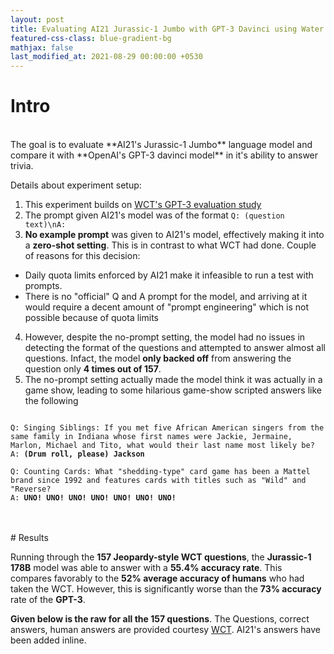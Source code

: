 ```yaml
---
layout: post
title: Evaluating AI21 Jurassic-1 Jumbo with GPT-3 Davinci using Water Cooler Trivia dataset
featured-css-class: blue-gradient-bg
mathjax: false
last_modified_at: 2021-08-29 00:00:00 +0530
---
```



# Intro

<br/>
The goal is to evaluate **AI21's Jurassic-1 Jumbo** language model and compare it with **OpenAI's GPT-3 davinci model** in it's ability to answer trivia.

Details about experiment setup:
1. This experiment builds on [WCT's GPT-3 evaluation study](https://www.watercoolertrivia.com/blog/gpt-3-vs-water-cooler-trivia-participants-a-human-vs-robot-showdown)
2. The prompt given AI21's model was of the format `Q: (question text)\nA: `
3. **No example prompt** was given to AI21's model, effectively making it into a **zero-shot setting**. This is in contrast to what WCT had done. Couple of reasons for this decision:
  * Daily quota limits enforced by AI21 make it infeasible to run a test with prompts.
  * There is no "official" Q and A prompt for the model, and arriving at it would require a decent amount of "prompt engineering" which is not possible because of quota limits
4. However, despite the no-prompt setting, the model had no issues in detecting the format of the questions and attempted to answer almost all questions. Infact, the model <b>only backed off</b> from answering the question only <b>4 times out of 157</b>.
5. The no-prompt setting actually made the model think it was actually in a game show, leading to some hilarious game-show scripted answers like the following

<pre><code>
Q: Singing Siblings: If you met five African American singers from the same family in Indiana whose first names were Jackie, Jermaine, Marlon, Michael and Tito, what would their last name most likely be?
A: <b>(Drum roll, please) Jackson</b>

Q: Counting Cards: What "shedding-type" card game has been a Mattel brand since 1992 and features cards with titles such as "Wild" and "Reverse?
A: <b>UNO! UNO! UNO! UNO! UNO! UNO! UNO!</b>
</code></pre>

<br/>
<br/>
# Results


<br/>

Running through the **157 Jeopardy-style WCT questions**, the **Jurassic-1 178B** model was able to answer with a **55.4% accuracy rate**. This compares favorably to the **52% average accuracy of humans** who had taken the WCT. However, this is significantly worse than the **73% accuracy** rate of the **GPT-3**.

**Given below is the raw for all the 157 questions**. The Questions, correct answers, human answers are provided courtesy [WCT](https://www.watercoolertrivia.com). AI21's answers have been added inline.
<div id="example-table" style="max-width: 80rem; margin-left: auto; margin-right: auto"></div>
<link href="https://unpkg.com/tabulator-tables@4.9.3/dist/css/tabulator.min.css" rel="stylesheet"/>
<script type="text/javascript" src="https://unpkg.com/tabulator-tables@4.9.3/dist/js/tabulator.min.js"></script>
<script>
var tabledata = [
  {
    "Question": "Coding Skycraft: Before the 1930s, airport codes were only two letters. As a result, some airports added the letter X to the end of the extant code, including what airport code in California?",
    "Correct Answer": "LAX",
    "Response (Davinci GPT-3)": "The airport code in California is SFO.",
    "GPT-Correct": 0,
    "Response (J1-Jumbo)": "BUR: Burbank Airport, Burbank, California.",
    "J1-Jumbo Correct": 0,
    "User-Correct": "98%",
    "User-N": 618,
    "Question Category": "Miscellaneous"
  },
  {
    "Question": "Breakfast Strategies: French Press is a popular style of preparing what type of beverage?",
    "Correct Answer": "Coffee",
    "Response (Davinci GPT-3)": "Coffee.",
    "GPT-Correct": 1,
    "Response (J1-Jumbo)": "(A) Coffee. French Press is a method of brewing coffee.",
    "J1-Jumbo Correct": 1,
    "User-Correct": "96%",
    "User-N": 7416,
    "Question Category": "Miscellaneous"
  },
  {
    "Question": "Timely Tossers: What is the name of the position of the player whose primary responsibility is often considered throwing the football?",
    "Correct Answer": "Quarterback",
    "Response (Davinci GPT-3)": "Quarterback",
    "GPT-Correct": 1,
    "Response (J1-Jumbo)": "Shotgun: The Shotgun formation is a formation in American football in which three running backs line up in a row about five yards behind the quarterback",
    "J1-Jumbo Correct": 0,
    "User-Correct": "96%",
    "User-N": 3811,
    "Question Category": "Sports & Games"
  },
  {
    "Question": "Flexible Fitness: Downward dog, sun salutation, and plank are all poses in what increasingly-common practice?",
    "Correct Answer": "Yoga",
    "Response (Davinci GPT-3)": "Yoga",
    "GPT-Correct": 1,
    "Response (J1-Jumbo)": "(A) Yoga. (B) Pilates. (C) Tai Chi. (D",
    "J1-Jumbo Correct": 1,
    "User-Correct": "96%",
    "User-N": 8075,
    "Question Category": "Sports & Games"
  },
  {
    "Question": "Abbreviated Brands: Originally, they were called Baby Gays. Then they rebranded as Q-Tips, with the Q standing for what word related to high standards?",
    "Correct Answer": "Quality",
    "Response (Davinci GPT-3)": "Quality",
    "GPT-Correct": 1,
    "Response (J1-Jumbo)": "Quarts",
    "J1-Jumbo Correct": 0,
    "User-Correct": "96%",
    "User-N": 6552,
    "Question Category": "Miscellaneous"
  },
  {
    "Question": "Old Objects: Which of the seven wonders of the ancient world were built as ceremonial burial vaults for Egyptian pharaohs?",
    "Correct Answer": "Great Pyramid of Giza",
    "Response (Davinci GPT-3)": "The Great Pyramid of Giza was built as a ceremonial burial vault for Egyptian pharaohs.",
    "GPT-Correct": 1,
    "Response (J1-Jumbo)": "The Pyramids of Giza.",
    "J1-Jumbo Correct": 1,
    "User-Correct": "95%",
    "User-N": 9555,
    "Question Category": "Social Studies"
  },
  {
    "Question": "Traffic Talk: Also called a traffic circle, road circle, or rotary, what is the 10-letter term for a circular traffic intersection first used in the U.K. in the early 20th century?",
    "Correct Answer": "Roundabout",
    "Response (Davinci GPT-3)": "Roundabout",
    "GPT-Correct": 1,
    "Response (J1-Jumbo)": "ROUNDABOUT. Roundabouts, which have been around since 1914, are circular intersections where traffic flows in one direction",
    "J1-Jumbo Correct": 1,
    "User-Correct": "95%",
    "User-N": 5989,
    "Question Category": "Miscellaneous"
  },
  {
    "Question": "Retired Slogans: Retired in the 21st century, \"it's finger lickin' good\" had been the slogan for over 50 years for what restaurant chain? The slogan had been conceived by a franchise owner rather than an ad agency.",
    "Correct Answer": "KFC",
    "Response (Davinci GPT-3)": "KFC",
    "GPT-Correct": 1,
    "Response (J1-Jumbo)": "(c) Kentucky Fried Chicken",
    "J1-Jumbo Correct": 1,
    "User-Correct": "95%",
    "User-N": 6759,
    "Question Category": "Miscellaneous"
  },
  {
    "Question": "Singing Siblings: If you met five African American singers from the same family in Indiana whose first names were Jackie, Jermaine, Marlon, Michael and Tito, what would their last name most likely be?",
    "Correct Answer": "Jackson",
    "Response (Davinci GPT-3)": "Jackson",
    "GPT-Correct": 1,
    "Response (J1-Jumbo)": "(Drum roll, please) Jackson",
    "J1-Jumbo Correct": 1,
    "User-Correct": "95%",
    "User-N": 9910,
    "Question Category": "Fine Arts"
  },
  {
    "Question": "Caped Cities: What fictional city is the home of Batman?",
    "Correct Answer": "Gotham City",
    "Response (Davinci GPT-3)": "Gotham City is the home of Batman.",
    "GPT-Correct": 1,
    "Response (J1-Jumbo)": "Fictional city? Gotham, of course",
    "J1-Jumbo Correct": 1,
    "User-Correct": "95%",
    "User-N": 10124,
    "Question Category": "Pop Culture"
  },
  {
    "Question": "Recurring Rhymes: \"Humpty Dumpty sat on a wall, Humpty Dumpty had a great fall. All the king's horses and all the king's men, couldn't put Humpty Dumpty in his place again.\" In this poem by Lewis Carroll, what food is Humpty Dumpty commonly portrayed as?",
    "Correct Answer": "Egg",
    "Response (Davinci GPT-3)": "Eggs",
    "GPT-Correct": 1,
    "Response (J1-Jumbo)": "EGG. The rhyme is from \"Through the Looking Glass\" by Lewis Carroll.",
    "J1-Jumbo Correct": 1,
    "User-Correct": "95%",
    "User-N": 2620,
    "Question Category": "Miscellaneous"
  },
  {
    "Question": "Functional Foods: Found on many types of sushi, nori is the Japanese name for the edible species in the red algae genus Pyropia. Frequently used in the format of dried sheets, what is the English term for this edible ingredient?",
    "Correct Answer": "Seaweed",
    "Response (Davinci GPT-3)": "Seaweed",
    "GPT-Correct": 1,
    "Response (J1-Jumbo)": "Pressed Sushi: Pressed sushi, or oshizushi, is a type of sushi that is pressed and formed",
    "J1-Jumbo Correct": 1,
    "User-Correct": "95%",
    "User-N": 5007,
    "Question Category": "Miscellaneous"
  },
  {
    "Question": "Counting Cards: What \"shedding-type\" card game has been a Mattel brand since 1992 and features cards with titles such as \"Wild\" and \"Reverse?",
    "Correct Answer": "Uno",
    "Response (Davinci GPT-3)": "Uno",
    "GPT-Correct": 1,
    "Response (J1-Jumbo)": "UNO! UNO! UNO! UNO! UNO! UNO! UNO!",
    "J1-Jumbo Correct": 1,
    "User-Correct": "95%",
    "User-N": 5154,
    "Question Category": "Sports & Games"
  },
  {
    "Question": "Street Smarts: In the U.S., a road sign which is an equilateral triangle is most often associated with what five-letter action?",
    "Correct Answer": "Yield",
    "Response (Davinci GPT-3)": "Slow Down",
    "GPT-Correct": 0,
    "Response (J1-Jumbo)": "YIELD. The sign is yellow with black letters.",
    "J1-Jumbo Correct": 1,
    "User-Correct": "95%",
    "User-N": 3681,
    "Question Category": "Miscellaneous"
  },
  {
    "Question": "Upwards Words: Cumulus and stratus are two of the main types of what object that is seen by most people on most days in some form?",
    "Correct Answer": "Clouds",
    "Response (Davinci GPT-3)": "Clouds",
    "GPT-Correct": 1,
    "Response (J1-Jumbo)": "CLOUDS! Cumulus clouds are puffy, white, and form in fair weather. Stratus clouds",
    "J1-Jumbo Correct": 1,
    "User-Correct": "95%",
    "User-N": 5903,
    "Question Category": "Science & Tech"
  },
  {
    "Question": "Orderly Organs: Your heart is nestled in your chest between the two halves of what other organ?",
    "Correct Answer": "Lungs",
    "Response (Davinci GPT-3)": "The heart is nestled in the chest between the two halves of the lungs.",
    "GPT-Correct": 1,
    "Response (J1-Jumbo)": "(c) The lungs. The lungs are a pair of spongy organs that fill most of the chest cavity",
    "J1-Jumbo Correct": 1,
    "User-Correct": "95%",
    "User-N": 6648,
    "Question Category": "Science & Tech"
  },
  {
    "Question": "Expansive Education: With an annual budget of over $300 million and over 95,000 enrolled students, the Lone Star College System is one of the U.S.'s largest community college systems. In what state will you find all of the school's campuses?",
    "Correct Answer": "Texas",
    "Response (Davinci GPT-3)": "Texas",
    "GPT-Correct": 1,
    "Response (J1-Jumbo)": "LSC-North Harris, LSC-Tomball, LSC-University Park, LSC-",
    "J1-Jumbo Correct": 0,
    "User-Correct": "95%",
    "User-N": 6038,
    "Question Category": "Miscellaneous"
  },
  {
    "Question": "Careful Creators: The process of reducing the number of defects is typically known in manufacturing by the letters QC. What do those letters stand for?",
    "Correct Answer": "Quality Control",
    "Response (Davinci GPT-3)": "Quality Control",
    "GPT-Correct": 1,
    "Response (J1-Jumbo)": "(1) Quality control, (2) Quality control, (3) Quality control",
    "J1-Jumbo Correct": 1,
    "User-Correct": "95%",
    "User-N": 7051,
    "Question Category": "Science & Tech"
  },
  {
    "Question": "Colossal Canines: What \"big red dog\" introduced in 1963 was named for the imaginary childhood friend of creator Norman Bridwell's wife?",
    "Correct Answer": "Clifford",
    "Response (Davinci GPT-3)": "Clifford the Big Red Dog",
    "GPT-Correct": 1,
    "Response (J1-Jumbo)": "(#1) Clifford the Big Red Dog",
    "J1-Jumbo Correct": 1,
    "User-Correct": "95%",
    "User-N": 4072,
    "Question Category": "Fine Arts"
  },
  {
    "Question": "Bread Bowls: Outside of its home city, the St. Louis Bread Company is more popularly known as what chain restaurant?",
    "Correct Answer": "Panera",
    "Response (Davinci GPT-3)": "Panera Bread",
    "GPT-Correct": 1,
    "Response (J1-Jumbo)": "(D) Panera Bread. The St. Louis Bread Company was founded in 1983 by Ken Rosenthal",
    "J1-Jumbo Correct": 1,
    "User-Correct": "95%",
    "User-N": 3670,
    "Question Category": "Miscellaneous"
  },
  {
    "Question": "Hiroshima Hitters: The Chunichi Dragons, Hanshin Tigers, and Hiroshima Toyo Carp all play in what country's professional baseball league?",
    "Correct Answer": "Japan",
    "Response (Davinci GPT-3)": "Japan's professional baseball league.",
    "GPT-Correct": 1,
    "Response (J1-Jumbo)": "(c) Japan. The Central League, Pacific League, and Nippon Professional Baseball (NPB",
    "J1-Jumbo Correct": 1,
    "User-Correct": "95%",
    "User-N": 5310,
    "Question Category": "Sports & Games"
  },
  {
    "Question": "Manly Myths: Which of the Greek Gods was considered the ruler of all Greek Gods? The Roman equivalent of this god is Jupiter.",
    "Correct Answer": "Zeus",
    "Response (Davinci GPT-3)": "Zeus was considered the ruler of all Greek Gods. The Roman equivalent of this god is Jupiter.",
    "GPT-Correct": 1,
    "Response (J1-Jumbo)": "(1) Zeus, (2) Jupiter",
    "J1-Jumbo Correct": 1,
    "User-Correct": "95%",
    "User-N": 2266,
    "Question Category": "Social Studies"
  },
  {
    "Question": "Animal Actors: As of 2017, Jack Black has voiced what martial-arts-focused not-actually-a-bear animated character in three films?",
    "Correct Answer": "Kung Fu Panda",
    "Response (Davinci GPT-3)": "Po from Kung Fu Panda",
    "GPT-Correct": 1,
    "Response (J1-Jumbo)": "(1) Po the Panda, (2) Kung Fu Panda, and (3) Kung Fu",
    "J1-Jumbo Correct": 1,
    "User-Correct": "95%",
    "User-N": 6158,
    "Question Category": "Pop Culture"
  },
  {
    "Question": "Acrobatic Attractions: Founded in Quebec, what is the French name of the private entertainment company which has sold over 100 million tickets for its unique blend of continuous live music and circus-like acrobatics?",
    "Correct Answer": "Cirque du Soleil",
    "Response (Davinci GPT-3)": "Cirque du Soleil",
    "GPT-Correct": 1,
    "Response (J1-Jumbo)": "Circque du Soleil: Founded in Quebec, what is the French name of the private entertainment company which has sold over 100 million",
    "J1-Jumbo Correct": 1,
    "User-Correct": "95%",
    "User-N": 6473,
    "Question Category": "Pop Culture"
  },
  {
    "Question": "Cigarette Collectibles: The T206 Honus Wagner card was considered the most valuable sports card throughout most of the 20th century after it was sold for record-breaking sums at multiple auctions. It was initially designed and issued by the American Tobacco Company before Wagner refused to allow production because he did not want children to buy cigarette packs to get his card. What sport did Wagner famously play?",
    "Correct Answer": "Baseball",
    "Response (Davinci GPT-3)": "Baseball",
    "GPT-Correct": 1,
    "Response (J1-Jumbo)": "Cigarette Collectibles: Wagner was nicknamed “The Flying Dutchman” for his speed, and he played shortstop for the Pittsburgh Pirates",
    "J1-Jumbo Correct": 0,
    "User-Correct": "95%",
    "User-N": 1715,
    "Question Category": "Sports & Games"
  },
  {
    "Question": "Political Power: Hirohito was the Emperor of what country during World War II?",
    "Correct Answer": "Japan",
    "Response (Davinci GPT-3)": "Japan",
    "GPT-Correct": 1,
    "Response (J1-Jumbo)": "(b) Japan. Hirohito was the Emperor of Japan during World War II.",
    "J1-Jumbo Correct": 1,
    "User-Correct": "95%",
    "User-N": 6192,
    "Question Category": "Social Studies"
  },
  {
    "Question": "Famous Founders: 2010 film \"The Social Network\" was directed by David Fincher, written by Aaron Sorkin, and adapted from the 2009 book \"The Accidental Billionaires.\" The film follows the founding of Facebook, focusing on what current CEO of the company?",
    "Correct Answer": "Mark Zuckerberg",
    "Response (Davinci GPT-3)": "Mark Zuckerberg",
    "GPT-Correct": 1,
    "Response (J1-Jumbo)": "(c) Mark Zuckerberg. The film was nominated for eight Academy Awards, including Best Picture, Best Director, and Best Adapted Screenplay.",
    "J1-Jumbo Correct": 1,
    "User-Correct": "95%",
    "User-N": 4517,
    "Question Category": "Pop Culture"
  },
  {
    "Question": "Surname Shows: In which TV medical drama was the unconventional lead character with a \"residential\" name played by Hugh Laurie?",
    "Correct Answer": "House",
    "Response (Davinci GPT-3)": "House",
    "GPT-Correct": 1,
    "Response (J1-Jumbo)": "HOUSE, M.D.",
    "J1-Jumbo Correct": 1,
    "User-Correct": "95%",
    "User-N": 5698,
    "Question Category": "Pop Culture"
  },
  {
    "Question": "Historic Homes: What museum houses the Mona Lisa?",
    "Correct Answer": "The Louvre",
    "Response (Davinci GPT-3)": "The Louvre Museum houses the Mona Lisa.",
    "GPT-Correct": 1,
    "Response (J1-Jumbo)": "(c) The Louvre Museum in Paris, France",
    "J1-Jumbo Correct": 1,
    "User-Correct": "95%",
    "User-N": 4628,
    "Question Category": "Fine Arts"
  },
  {
    "Question": "Podium Pastries: GBBO is a British reality television show which features a group of amateur bakers competing in a series of rounds. What does the acronym stand for?",
    "Correct Answer": "Great British Bake Off",
    "Response (Davinci GPT-3)": "The acronym stands for Great British Bake Off.",
    "GPT-Correct": 1,
    "Response (J1-Jumbo)": "(c) Great British Bake Off",
    "J1-Jumbo Correct": 1,
    "User-Correct": "95%",
    "User-N": 4226,
    "Question Category": "Pop Culture"
  },
  {
    "Question": "Natural Nappers: Many animals estivate for portions of the year. What is the more common American English term for this behavior?",
    "Correct Answer": "Hibernation",
    "Response (Davinci GPT-3)": "Hibernate",
    "GPT-Correct": 1,
    "Response (J1-Jumbo)": "Hibernate. Hibernate is the correct term",
    "J1-Jumbo Correct": 1,
    "User-Correct": "95%",
    "User-N": 4301,
    "Question Category": "Science & Tech"
  },
  {
    "Question": "Talkin' Tech: What word is often abbreviated as Fn on a keyboard?",
    "Correct Answer": "Function",
    "Response (Davinci GPT-3)": "Function",
    "GPT-Correct": 1,
    "Response (J1-Jumbo)": "Fn stands for function",
    "J1-Jumbo Correct": 1,
    "User-Correct": "94%",
    "User-N": 3619,
    "Question Category": "Science & Tech"
  },
  {
    "Question": "Protective Parts: The integumentary system of the human body consists of the hair, nails, and what largest part?",
    "Correct Answer": "Skin",
    "Response (Davinci GPT-3)": "Skin",
    "GPT-Correct": 1,
    "Response (J1-Jumbo)": "1. The integumentary system of the human body consists of the hair, nails, and what largest part?",
    "J1-Jumbo Correct": 0,
    "User-Correct": "94%",
    "User-N": 3824,
    "Question Category": "Science & Tech"
  },
  {
    "Question": "Furious Freestylers: What American swimmer set a gold medal record at the 2008 Summer Olympics? This person won eight gold medals at a single Olympics.",
    "Correct Answer": "Michael Phelps",
    "Response (Davinci GPT-3)": "Michael Phelps",
    "GPT-Correct": 1,
    "Response (J1-Jumbo)": "(B) Michael Phelps. Phelps won eight gold medals at the 2008 Summer Olympics, the most ever won by a single athlete",
    "J1-Jumbo Correct": 1,
    "User-Correct": "94%",
    "User-N": 2701,
    "Question Category": "Sports & Games"
  },
  {
    "Question": "Holiday Heroes: Although the most popular song on the film's soundtrack is \"This Is Halloween\" and the main character's name is Jack Skellington, the 1993 cult-classic Tim Burton film that was nominated for a visual effects Oscar includes what OTHER holiday in the film's title?",
    "Correct Answer": "Christmas (The Nightmare Before Christmas)",
    "Response (Davinci GPT-3)": "The Nightmare Before Christmas",
    "GPT-Correct": 1,
    "Response (J1-Jumbo)": "SLEEPY HOLLOW. The 1999 film, starring Johnny Depp, Christina Ricci, Miranda Richardson, Casper",
    "J1-Jumbo Correct": 0,
    "User-Correct": "94%",
    "User-N": 3551,
    "Question Category": "Pop Culture"
  },
  {
    "Question": "Cartoony Creations: In 1999 Shigetaka Kurita invented what keyboard additions for cell phones that would eventually replace emoticons and even get their own movie?",
    "Correct Answer": "Emojis",
    "Response (Davinci GPT-3)": "The emoji was invented by Shigetaka Kurita in 1999.",
    "GPT-Correct": 1,
    "Response (J1-Jumbo)": "EMOJI: The Movie. Emoji are ideograms and smileys used in electronic messages and web pages",
    "J1-Jumbo Correct": 1,
    "User-Correct": "94%",
    "User-N": 2190,
    "Question Category": "Science & Tech"
  },
  {
    "Question": "Fruit Farmers: Although it expanded to grapefruit growers in 1976, the cooperative Ocean Spray has primarily focused on what other fruit throughout its existence? The brand reached viral heights after a 2020 TikTok mashing up Fleetwood Mac, skateboarding, and Ocean Spray juice.",
    "Correct Answer": "Cranberry",
    "Response (Davinci GPT-3)": "Cranberries",
    "GPT-Correct": 1,
    "Response (J1-Jumbo)": "APPLES",
    "J1-Jumbo Correct": 0,
    "User-Correct": "94%",
    "User-N": 1315,
    "Question Category": "Pop Culture"
  },
  {
    "Question": "Tough Training: What six-letter word names both a seed company and an exercise that combines a squat, a pushup, and a jump in the air?",
    "Correct Answer": "Burpee",
    "Response (Davinci GPT-3)": "Tough Training: What six-letter word names both a seed company and an exercise that combines a squat, a pushup, and a jump in the air?",
    "GPT-Correct": 0,
    "Response (J1-Jumbo)": "SEEDS, of course. And, of course, the exercise is SEEDS",
    "J1-Jumbo Correct": 0,
    "User-Correct": "94%",
    "User-N": 1131,
    "Question Category": "Sports & Games"
  },
  {
    "Question": "Seeing Shapes: Stratus, cumulus, cirrus, and nimbus are all types of what everyday object?",
    "Correct Answer": "Clouds",
    "Response (Davinci GPT-3)": "Clouds are all types of everyday objects.",
    "GPT-Correct": 1,
    "Response (J1-Jumbo)": "CLOUDS! Clouds form when water vapor condenses in the atmosphere",
    "J1-Jumbo Correct": 1,
    "User-Correct": "94%",
    "User-N": 3462,
    "Question Category": "Science & Tech"
  },
  {
    "Question": "Mega Marriages: What SPORT is the superstar British couple nicknamed \"Posh and Becks\" most associated with? The couple includes a famous singer and a famous athlete.",
    "Correct Answer": "Soccer (football)",
    "Response (Davinci GPT-3)": "Soccer",
    "GPT-Correct": 1,
    "Response (J1-Jumbo)": "HOCKEY. The singer is Victoria Beckham, and the athlete is David Beckham",
    "J1-Jumbo Correct": 0,
    "User-Correct": "94%",
    "User-N": 2157,
    "Question Category": "Pop Culture"
  },
  {
    "Question": "Described Devices: In what sport is a key piece of equipment a circular arrangement of 14 to 16 goose feathers that surround a piece of cork encased in leather? The name of this object is a shuttlecock.",
    "Correct Answer": "Badminton",
    "Response (Davinci GPT-3)": "Badminton",
    "GPT-Correct": 1,
    "Response (J1-Jumbo)": "Badminton. Badminton is a racquet sport played using racquets to hit a shuttlecock",
    "J1-Jumbo Correct": 1,
    "User-Correct": "94%",
    "User-N": 1897,
    "Question Category": "Sports & Games"
  },
  {
    "Question": "Talkin' Terminology: In the common business or science abbreviation \"R&D,\" what does the letter R stand for?",
    "Correct Answer": "Research",
    "Response (Davinci GPT-3)": "Research",
    "GPT-Correct": 1,
    "Response (J1-Jumbo)": "(A) Research. (B) Research & Development. (C) Research & Development",
    "J1-Jumbo Correct": 1,
    "User-Correct": "94%",
    "User-N": 2903,
    "Question Category": "Science & Tech"
  },
  {
    "Question": "Famous Follicles: The tonsure is a very specific haircut often worn by what profession during the Middle Ages?",
    "Correct Answer": "Monks",
    "Response (Davinci GPT-3)": "The tonsure is a very specific haircut often worn by monks during the Middle Ages.",
    "GPT-Correct": 1,
    "Response (J1-Jumbo)": "(A) Monks. The tonsure is a type of haircut worn by monks and nuns. The tonsure is a",
    "J1-Jumbo Correct": 1,
    "User-Correct": "94%",
    "User-N": 1012,
    "Question Category": "Social Studies"
  },
  {
    "Question": "Faked Fevers: What is the FULL NAME of the movie in which Ben Stein is listed in the end credits as \"Economics Teacher\" and he utters the famous line \"Bueller....Bueller....?",
    "Correct Answer": "Ferris Bueller's Day Off",
    "Response (Davinci GPT-3)": "Ferris Bueller's Day Off",
    "GPT-Correct": 1,
    "Response (J1-Jumbo)": "FERRIS BUELLER'S DAY OFF.",
    "J1-Jumbo Correct": 1,
    "User-Correct": "94%",
    "User-N": 3421,
    "Question Category": "Pop Culture"
  },
  {
    "Question": "Australian Originals: What is the three-letter name of the second-largest bird on the planet? This animal is found only in Australia and is related to the ostrich.",
    "Correct Answer": "Emu",
    "Response (Davinci GPT-3)": "Emu",
    "GPT-Correct": 1,
    "Response (J1-Jumbo)": "EMU. The emu is the second-largest bird on the planet, after the ostrich. Emus can grow up to 2.",
    "J1-Jumbo Correct": 1,
    "User-Correct": "94%",
    "User-N": 5362,
    "Question Category": "Science & Tech"
  },
  {
    "Question": "Initial Impeachments: What famous female pilot's second-to-last known radio transmission was the following? \"...have been unable to reach you by radio. We are flying at 1,000 feet.",
    "Correct Answer": "Amelia Earhart",
    "Response (Davinci GPT-3)": "Amelia Earhart's second-to-last known radio transmission was the following: \"...have been unable to reach you by radio. We are flying at 1,000 feet.",
    "GPT-Correct": 1,
    "Response (J1-Jumbo)": "WASP pilot Cornelia Fort",
    "J1-Jumbo Correct": 0,
    "User-Correct": "93%",
    "User-N": 5013,
    "Question Category": "Social Studies"
  },
  {
    "Question": "Stolen Snacks: What food of the three bears did Goldilocks eat?",
    "Correct Answer": "Porridge",
    "Response (Davinci GPT-3)": "Goldilocks ate porridge.",
    "GPT-Correct": 1,
    "Response (J1-Jumbo)": "(1) The porridge was too hot, (2) The porridge was too cold, (3",
    "J1-Jumbo Correct": 1,
    "User-Correct": "93%",
    "User-N": 4171,
    "Question Category": "Fine Arts"
  },
  {
    "Question": "Foot Furniture: The Turkish clan that drove Byzantine forces out of modern-day Turkey became an empire that lasted nearly 600 years and also became the namesake for a specific piece of foot-friendly furniture. What is this empire?",
    "Correct Answer": "Ottoman Empire",
    "Response (Davinci GPT-3)": "Ottoman Empire",
    "GPT-Correct": 1,
    "Response (J1-Jumbo)": "TURKEY: The Ottoman Empire, which ruled from 1299 to 1923, was centered in modern-day",
    "J1-Jumbo Correct": 1,
    "User-Correct": "93%",
    "User-N": 1624,
    "Question Category": "Social Studies"
  },
  {
    "Question": "Traveling Tots: A young boy takes a train to the North Pole on Christmas Eve in what classic 1985 children's book by Chris Van Allsburg?",
    "Correct Answer": "The Polar Express",
    "Response (Davinci GPT-3)": "The Polar Express",
    "GPT-Correct": 1,
    "Response (J1-Jumbo)": "c) The Polar Express.",
    "J1-Jumbo Correct": 1,
    "User-Correct": "93%",
    "User-N": 852,
    "Question Category": "Fine Arts"
  },
  {
    "Question": "City Spelling: Pittsburgh is typically considered the most commonly misspelled city in the United States. What letter is most commonly forgotten?",
    "Correct Answer": "H",
    "Response (Davinci GPT-3)": "The letter \"H\" is most commonly forgotten in the spelling of Pittsburgh.",
    "GPT-Correct": 1,
    "Response (J1-Jumbo)": "(D). The “h” is the most commonly forgotten letter",
    "J1-Jumbo Correct": 1,
    "User-Correct": "92%",
    "User-N": 1715,
    "Question Category": "Social Studies"
  },
  {
    "Question": "Symbolic Names: What is the name of the symbol which means \"and\" as a \"conjunction icon?\" You can find this symbol above the number seven key on most QWERTY keyboard. We're looking for the NAME of the symbol.",
    "Correct Answer": "Ampersand",
    "Response (Davinci GPT-3)": "The name of the symbol is \"ampersand\".",
    "GPT-Correct": 1,
    "Response (J1-Jumbo)": "Logical conjunction is symbolized by \"and",
    "J1-Jumbo Correct": 0,
    "User-Correct": "92%",
    "User-N": 4181,
    "Question Category": "Word Play"
  },
  {
    "Question": "Memorial Museums: A recovered anchor from the USS Arizona is on display at what memorial's visitor center in Hawaii?",
    "Correct Answer": "Pearl Harbor",
    "Response (Davinci GPT-3)": "The USS Arizona Memorial Visitor Center in Hawaii.",
    "GPT-Correct": 0,
    "Response (J1-Jumbo)": "(B) The USS Arizona Memorial visitor center at Pearl Harbor, Hawaii, features the 16-ton anchor from",
    "J1-Jumbo Correct": 1,
    "User-Correct": "92%",
    "User-N": 3185,
    "Question Category": "Social Studies"
  },
  {
    "Question": "Ancient Arts: Ashtanga, Bikram, and Vinyasa are three of the more popular forms of what practice that originated in ancient India?",
    "Correct Answer": "Yoga",
    "Response (Davinci GPT-3)": "Yoga",
    "GPT-Correct": 1,
    "Response (J1-Jumbo)": "(c) Hatha Yoga. Hatha Yoga is an umbrella term that refers to all physical practices of yoga",
    "J1-Jumbo Correct": 1,
    "User-Correct": "91%",
    "User-N": 3395,
    "Question Category": "Sports & Games"
  },
  {
    "Question": "Tumultuous Travels: What British overseas territory is partially protected from severe hurricanes due to a surrounding coral reef but remains frequently associated with disasters due to an allegedly large number of unexplained aircraft disappearances?",
    "Correct Answer": "Bermuda",
    "Response (Davinci GPT-3)": "Bermuda",
    "GPT-Correct": 1,
    "Response (J1-Jumbo)": "(1) Bermuda (2) The Falkland Islands (3) The Cayman Islands (4",
    "J1-Jumbo Correct": 1,
    "User-Correct": "91%",
    "User-N": 3180,
    "Question Category": "Social Studies"
  },
  {
    "Question": "Insect Inspiration: What famous athlete famously declared his strategy to be the following nature-full phrase? \"Float like a butterfly, sting like a bee.",
    "Correct Answer": "Muhammad Ali",
    "Response (Davinci GPT-3)": "Muhammad Ali",
    "GPT-Correct": 1,
    "Response (J1-Jumbo)": "1) Muhammad Ali (2) Muhammad Ali (3) Muhammad Ali (4) Muhammad Ali",
    "J1-Jumbo Correct": 1,
    "User-Correct": "91%",
    "User-N": 5534,
    "Question Category": "Sports & Games"
  },
  {
    "Question": "Worldly Writers: The Shujing, Chunqiu, and Shijing are considered the foundations of the literary tradition in what country?",
    "Correct Answer": "China",
    "Response (Davinci GPT-3)": "China",
    "GPT-Correct": 1,
    "Response (J1-Jumbo)": "Confucian China. The Shujing (Book of History), Chunqiu (Spring and",
    "J1-Jumbo Correct": 1,
    "User-Correct": "90%",
    "User-N": 1112,
    "Question Category": "Social Studies"
  },
  {
    "Question": "Green Waves: In 2010, what iconic Australian building prominently featured green lighting on its famously swooping white panels as part of its first celebration of St. Patrick's Day? The building was designed by Dane Jørn Utzon, but completed by an Australian architectural team in 1973.",
    "Correct Answer": "Sydney Opera House",
    "Response (Davinci GPT-3)": "The Sydney Opera House",
    "GPT-Correct": 1,
    "Response (J1-Jumbo)": "(c) Sydney Opera House",
    "J1-Jumbo Correct": 1,
    "User-Correct": "90%",
    "User-N": 1961,
    "Question Category": "Current Events"
  },
  {
    "Question": "Seasonal Sales: According to a survey by Dance magazine, what Christmas-themed Tchaikovsky ballet accounts for nearly half the annual revenue of many dance companies?",
    "Correct Answer": "The Nutcracker",
    "Response (Davinci GPT-3)": "The Nutcracker",
    "GPT-Correct": 1,
    "Response (J1-Jumbo)": "NUTCRACKER. The ballet, which premiered in 1892, is a staple of the Christmas ballet season",
    "J1-Jumbo Correct": 1,
    "User-Correct": "90%",
    "User-N": 781,
    "Question Category": "Fine Arts"
  },
  {
    "Question": "TV Titles: What cartoon franchise was originally titled \"Mysteries Five\" and included a banjo-playing Great Dane canine?",
    "Correct Answer": "Scooby Doo",
    "Response (Davinci GPT-3)": "Scooby-Doo",
    "GPT-Correct": 1,
    "Response (J1-Jumbo)": "(1) Scooby-Doo, Where Are You!",
    "J1-Jumbo Correct": 1,
    "User-Correct": "89%",
    "User-N": 5378,
    "Question Category": "Fine Arts"
  },
  {
    "Question": "Creepy Creatures: While promoting his sprawling novel \"Freedom\" in 2010, Jonathan Franzen was the first American novelist to appear on the cover of Time magazine since what legendary horror writer in 2000?",
    "Correct Answer": "Stephen King",
    "Response (Davinci GPT-3)": "Stephen King",
    "GPT-Correct": 1,
    "Response (J1-Jumbo)": "R.L. Stine. Franzen's novel, which spans 300 years, was praised by Time as",
    "J1-Jumbo Correct": 0,
    "User-Correct": "88%",
    "User-N": 1190,
    "Question Category": "Fine Arts"
  },
  {
    "Question": "Particular Patterns: Iambic pentameter is a type of metric line used in English verse, most famously by William Shakespeare. While \"iambic\" describes the unstressed/stressed pattern of each two-syllable \"foot,\" the word \"pentameter\" indicates that there are how many feet within a given line?",
    "Correct Answer": "Five",
    "Response (Davinci GPT-3)": "Ten",
    "GPT-Correct": 0,
    "Response (J1-Jumbo)": "5. Iambic pentameter is a type of metric line used in English verse, most famously by William Shakespeare",
    "J1-Jumbo Correct": 1,
    "User-Correct": "87%",
    "User-N": 1165,
    "Question Category": "Fine Arts"
  },
  {
    "Question": "Two'fer Goofer: What two rhyming words summarize the following phrase? A zippered piece of warm outerwear for a Serena Williams tool.",
    "Correct Answer": "Jacket racket",
    "Response (Davinci GPT-3)": "Sweater and coat",
    "GPT-Correct": 0,
    "Response (J1-Jumbo)": "(1) A smocked (2) smock",
    "J1-Jumbo Correct": 0,
    "User-Correct": "83%",
    "User-N": 1509,
    "Question Category": "Word Play"
  },
  {
    "Question": "Quirky Quotes: What autumn holiday was described by writer O. Henry as \"the one day that is purely American?",
    "Correct Answer": "Thanksgiving",
    "Response (Davinci GPT-3)": "Thanksgiving",
    "GPT-Correct": 1,
    "Response (J1-Jumbo)": "October 31, Halloween, of course",
    "J1-Jumbo Correct": 0,
    "User-Correct": "82%",
    "User-N": 1621,
    "Question Category": "Fine Arts"
  },
  {
    "Question": "Musical Chairs: After Microsoft paid $26 billion for it in 2016, which business website might keep nagging Microsoft to update its resume?",
    "Correct Answer": "LinkedIn",
    "Response (Davinci GPT-3)": "LinkedIn",
    "GPT-Correct": 1,
    "Response (J1-Jumbo)": "(1) LinkedIn, (2) Skype, (3) Yammer, (4",
    "J1-Jumbo Correct": 1,
    "User-Correct": "80%",
    "User-N": 648,
    "Question Category": "Current Events"
  },
  {
    "Question": "Very V: What synonym for vagabond has the same first three letters?",
    "Correct Answer": "Vagrant",
    "Response (Davinci GPT-3)": "Vagrant",
    "GPT-Correct": 1,
    "Response (J1-Jumbo)": "VACATION: A vagabond is a person who wanders from place to place without a home or job",
    "J1-Jumbo Correct": 0,
    "User-Correct": "79%",
    "User-N": 2157,
    "Question Category": "Word Play"
  },
  {
    "Question": "Technical Terms: Although colloquially used as a term to indicate that the unemployment rate is substantially higher than normal, an economist will tell you that the technical definition reflects two straight calendar quarters of negative growth of real GDP. What is the term?",
    "Correct Answer": "Recession",
    "Response (Davinci GPT-3)": "Recession",
    "GPT-Correct": 1,
    "Response (J1-Jumbo)": "NAIRU (Non-Accelerating Inflation Rate of Unemployment).",
    "J1-Jumbo Correct": 0,
    "User-Correct": "77%",
    "User-N": 1337,
    "Question Category": "Word Play"
  },
  {
    "Question": "Bought Brands: What slang term with Germanic roots meaning \"fool\" is half the name of a Best Buy subsidiary acquired in 2002? The term is used to describe eccentric or non-mainstream people and is typically considered a pejorative term although it can be used self-referentially as a source of pride.",
    "Correct Answer": "Geek",
    "Response (Davinci GPT-3)": "Geek Squad",
    "GPT-Correct": 1,
    "Response (J1-Jumbo)": "BBY: Best Buy Co., Inc",
    "J1-Jumbo Correct": 0,
    "User-Correct": "76%",
    "User-N": 1382,
    "Question Category": "Word Play"
  },
  {
    "Question": "Millennial Meaning: What photographic term was first used (or at least, the first recorded use in print) when Nathan Hope posted an image of his injured face online in 2002?",
    "Correct Answer": "Selfie",
    "Response (Davinci GPT-3)": "The term \"selfie\" was first used in 2002.",
    "GPT-Correct": 1,
    "Response (J1-Jumbo)": "Metadata. The term was first used in 2002 by Nathan Hope, who posted an image of his injured face online",
    "J1-Jumbo Correct": 0,
    "User-Correct": "76%",
    "User-N": 1482,
    "Question Category": "Word Play"
  },
  {
    "Question": "Mammalian News: The Sumatran species of what famously horned mammal officially went extinct in Malaysia in November 2019? The animal is not yet extinct globally as a few dozen live in Indonesia.",
    "Correct Answer": "Rhino",
    "Response (Davinci GPT-3)": "The Sumatran species of rhinoceros officially went extinct in Malaysia in November 2019. The animal is not yet extinct globally as a few dozen live in Indonesia.",
    "GPT-Correct": 1,
    "Response (J1-Jumbo)": "(c) Sumatran rhinoceros. The Sumatran rhinoceros (Dicerorhinus sumatr",
    "J1-Jumbo Correct": 1,
    "User-Correct": "73%",
    "User-N": 1341,
    "Question Category": "Current Events"
  },
  {
    "Question": "Misspelled Mistakes: Considered the source of many spelling problems, what is the term for words that sound alike but have different meanings and different spellings?",
    "Correct Answer": "Homophones",
    "Response (Davinci GPT-3)": "Homonyms",
    "GPT-Correct": 1,
    "Response (J1-Jumbo)": "homonyms: Homonyms are words that sound alike but have different meanings and different spellings.",
    "J1-Jumbo Correct": 1,
    "User-Correct": "72%",
    "User-N": 511,
    "Question Category": "Word Play"
  },
  {
    "Question": "Latin Language: What common Latin phrase literally means \"something for something?",
    "Correct Answer": "quid pro quo",
    "Response (Davinci GPT-3)": "Quid pro quo\" literally means \"something for something.",
    "GPT-Correct": 1,
    "Response (J1-Jumbo)": "quid pro quo, meaning \"this for that.",
    "J1-Jumbo Correct": 1,
    "User-Correct": "69%",
    "User-N": 2708,
    "Question Category": "Word Play"
  },
  {
    "Question": "Faithless\" Firsts: Despite not running in the 2016 election, a retired Secretary of State earned three electoral votes for president from \"faithless electors\" in Washington. This man inadvertently became the first black Republican to earn electoral votes. Who is this man?",
    "Correct Answer": "Colin Powell",
    "Response (Davinci GPT-3)": "Colin Powell",
    "GPT-Correct": 1,
    "Response (J1-Jumbo)": "(D) Colin Powell. Powell, a retired four-star general, was nominated by the Republican Party in 2016. He earned",
    "J1-Jumbo Correct": 1,
    "User-Correct": "68%",
    "User-N": 1324,
    "Question Category": "Current Events"
  },
  {
    "Question": "International Leaders: Recep Tayyip Erdogan has been the president of what country since August 2014?",
    "Correct Answer": "Turkey",
    "Response (Davinci GPT-3)": "Turkey",
    "GPT-Correct": 1,
    "Response (J1-Jumbo)": "TURKEY",
    "J1-Jumbo Correct": 1,
    "User-Correct": "67%",
    "User-N": 923,
    "Question Category": "Current Events"
  },
  {
    "Question": "Double Definitions: What word with a set of double letters could either signify a type of snake or a style of shoe known for its Native American roots?",
    "Correct Answer": "Moccasin",
    "Response (Davinci GPT-3)": "The word is \"moccasin\".",
    "GPT-Correct": 1,
    "Response (J1-Jumbo)": "BOOTS! The plural of BOOT is BOOTS, and BOOTS is a word with",
    "J1-Jumbo Correct": 0,
    "User-Correct": "67%",
    "User-N": 1448,
    "Question Category": "Word Play"
  },
  {
    "Question": "Wordy World: From the Latin word for \"earth,\" what's a synonym for an outdoor patio?",
    "Correct Answer": "Terrace",
    "Response (Davinci GPT-3)": "A terrace",
    "GPT-Correct": 1,
    "Response (J1-Jumbo)": "TERRACE: A terrace is an outdoor platform or level area, often paved, adjoining a house or other building.",
    "J1-Jumbo Correct": 1,
    "User-Correct": "67%",
    "User-N": 1937,
    "Question Category": "Word Play"
  },
  {
    "Question": "Brief Biographies: Degrees from Stanford, Oxford, and Yale. Former Mayor of Newark. Vegetarian since 1992. Which former contender for the Democratic 2020 Presidential nomination does this describe?",
    "Correct Answer": "Cory Booker",
    "Response (Davinci GPT-3)": "Cory Booker",
    "GPT-Correct": 1,
    "Response (J1-Jumbo)": "D) Cory Booker. (D) Julian Castro. (D) Kirsten Gillibrand",
    "J1-Jumbo Correct": 1,
    "User-Correct": "61%",
    "User-N": 1468,
    "Question Category": "Current Events"
  },
  {
    "Question": "Modern History: In what decade was Hong Kong transferred back under the control of China? The region had been under British control for 155 years.",
    "Correct Answer": "1990s",
    "Response (Davinci GPT-3)": "The transfer of Hong Kong back to China occurred in 1997.",
    "GPT-Correct": 1,
    "Response (J1-Jumbo)": "1997. The handover of Hong Kong, a former British colony, to China took place on July 1, 1997",
    "J1-Jumbo Correct": 1,
    "User-Correct": "54%",
    "User-N": 1271,
    "Question Category": "Current Events"
  },
  {
    "Question": "Presidential Pardons: President Trump's first pardon was used to commute the sentence of what former Arizona Sheriff?",
    "Correct Answer": "Joe Arpaio",
    "Response (Davinci GPT-3)": "Joe Arpaio",
    "GPT-Correct": 1,
    "Response (J1-Jumbo)": "85-year-old former Arizona Sheriff Joe Arpaio",
    "J1-Jumbo Correct": 1,
    "User-Correct": "52%",
    "User-N": 898,
    "Question Category": "Current Events"
  },
  {
    "Question": "Overnight Flights: French–Lebanese–Brazilian businessman Carlos Ghosn escaped Japan in the middle of the night on December 30, 2019 by flying to Beirut while possibly hiding in a large black audio equipment box. Ghosn was facing trial in Japan and claimed he \"escaped injustice.\"  He was facing false accounting charges related to his 17 years as the CEO of what auto manufacturer?",
    "Correct Answer": "Nissan",
    "Response (Davinci GPT-3)": "Ghosn was facing trial in Japan and claimed he \"escaped injustice.\" He was facing false accounting charges related to his 17 years as the CEO of Nissan.",
    "GPT-Correct": 1,
    "Response (J1-Jumbo)": "Nissan. Ghosn was facing trial in Japan and claimed he \"escaped injustice.\"  He was facing false accounting",
    "J1-Jumbo Correct": 1,
    "User-Correct": "52%",
    "User-N": 1163,
    "Question Category": "Current Events"
  },
  {
    "Question": "Estimating Evidence: What 13-letter \"P\" word typically means a greater or weightier part? It is often used in civil lawsuits when determining the amount of evidence required for conviction.",
    "Correct Answer": "Preponderance",
    "Response (Davinci GPT-3)": "Preponderance",
    "GPT-Correct": 1,
    "Response (J1-Jumbo)": "preponderance of the evidence.",
    "J1-Jumbo Correct": 1,
    "User-Correct": "39%",
    "User-N": 630,
    "Question Category": "Word Play"
  },
  {
    "Question": "Reformulated Recipes: In 2017 Coca-Cola modified the recipe of Coke Zero and rebranded the product with what similar name?",
    "Correct Answer": "Coke Zero Sugar",
    "Response (Davinci GPT-3)": "Coca-Cola Zero Sugar",
    "GPT-Correct": 1,
    "Response (J1-Jumbo)": "Sprite Zero. Coca-Cola Zero was rebranded as Coca-Cola Zero Sugar in 2017",
    "J1-Jumbo Correct": 1,
    "User-Correct": "37%",
    "User-N": 1398,
    "Question Category": "Current Events"
  },
  {
    "Question": "Two'fer Goofer: What two-word rhyming phrase could mean the following? Trefoil found surrounding the Capitol in Delaware.",
    "Correct Answer": "Dover Clover",
    "Response (Davinci GPT-3)": "Two'fer Goofer: What two-word rhyming phrase could mean the following? Trefoil found surrounding the Capitol in Delaware.",
    "GPT-Correct": 0,
    "Response (J1-Jumbo)": "(1) \"The (2) (3) (4) (5",
    "J1-Jumbo Correct": 0,
    "User-Correct": "37%",
    "User-N": 691,
    "Question Category": "Word Play"
  },
  {
    "Question": "Explaining Away: What is the most commonly used English word with at least seven letters?",
    "Correct Answer": "Because",
    "Response (Davinci GPT-3)": "The most commonly used English word with at least seven letters is \"set\".",
    "GPT-Correct": 0,
    "Response (J1-Jumbo)": "Explanation.",
    "J1-Jumbo Correct": 0,
    "User-Correct": "34%",
    "User-N": 806,
    "Question Category": "Word Play"
  },
  {
    "Question": "Wordy World: If bovine describes a cow and equine describes a horse, what adjective describes a pig?",
    "Correct Answer": "Porcine",
    "Response (Davinci GPT-3)": "Porcine",
    "GPT-Correct": 1,
    "Response (J1-Jumbo)": "(A) Porcine. (B) Swine. (C) Swineish.",
    "J1-Jumbo Correct": 1,
    "User-Correct": "34%",
    "User-N": 752,
    "Question Category": "Word Play"
  },
  {
    "Question": "Rideshare Royalty: The man who replaced Travis Kalanick as CEO of Uber in 2017 was previously CEO of what U.S.-based travel company with a name mean to evoke speed and convenience?",
    "Correct Answer": "Expedia",
    "Response (Davinci GPT-3)": "Dara Khosrowshahi was previously CEO of Expedia.",
    "GPT-Correct": 1,
    "Response (J1-Jumbo)": "LYFT. Dara Khosrowshahi, who replaced Travis Kalanick as CEO of Uber in 2017",
    "J1-Jumbo Correct": 0,
    "User-Correct": "33%",
    "User-N": 706,
    "Question Category": "Current Events"
  },
  {
    "Question": "Unique Sequences: What sarcastic word has all five English vowels in alphabetical order?",
    "Correct Answer": "Facetious",
    "Response (Davinci GPT-3)": "Aardvark",
    "GPT-Correct": 0,
    "Response (J1-Jumbo)": "Vowels: A, E, I, O, U.",
    "J1-Jumbo Correct": 0,
    "User-Correct": "33%",
    "User-N": 1499,
    "Question Category": "Word Play"
  },
  {
    "Question": "Notable Names: What was the name for an early movie theater offering silent films with piano accompaniment that typically charged five cents for entrance?",
    "Correct Answer": "Nickelodeon",
    "Response (Davinci GPT-3)": "Nickelodeon",
    "GPT-Correct": 1,
    "Response (J1-Jumbo)": "5-Cent Theater. The 5-Cent Theater was an early movie theater offering silent films with piano accompaniment that",
    "J1-Jumbo Correct": 0,
    "User-Correct": "32%",
    "User-N": 1178,
    "Question Category": "Word Play"
  },
  {
    "Question": "Triangular Times: The \"golden triangle\" is an unofficial group of universities located in southeast England which is occasionally referred to by what portmanteau that combines the names of all three of its cities? As a hint so you can focus on portmanteau-building, the cities are Cambridge, London, and Oxford.",
    "Correct Answer": "Loxbridge",
    "Response (Davinci GPT-3)": "The \"golden triangle\" is an unofficial group of universities located in southeast England which is occasionally referred to by what portmanteau that combines the names of all three of its cities? As a hint so you can focus on portmanteau-building, the cities are Cambridge, London, and Oxford.",
    "GPT-Correct": 0,
    "Response (J1-Jumbo)": "C) The \"golden triangle\" is an unofficial group of universities located in southeast England which is occasionally referred to by what port",
    "J1-Jumbo Correct": 0,
    "User-Correct": "32%",
    "User-N": 591,
    "Question Category": "Word Play"
  },
  {
    "Question": "Musical Chairs: The European internet company Skype was purchased by eBay in 2005 for $2.5 billion, but was sold again only six years later to what other tech firm for a new purchase price of $8.5 billion?",
    "Correct Answer": "Microsoft",
    "Response (Davinci GPT-3)": "Microsoft",
    "GPT-Correct": 1,
    "Response (J1-Jumbo)": "Microsoft. Microsoft purchased Skype in 2011 for $8.5 billion",
    "J1-Jumbo Correct": 1,
    "User-Correct": "31%",
    "User-N": 625,
    "Question Category": "Current Events"
  },
  {
    "Question": "Theatrical Theft: The silkworm’s unique traits made it an incredibly valuable creature for thousands of years before the creatures were allegedly smuggled out of China in a hollow stick and sold to what Empire?",
    "Correct Answer": "Byzantine Empire",
    "Response (Davinci GPT-3)": "The silkworm’s unique traits made it an incredibly valuable creature for thousands of years before the creatures were allegedly smuggled out of China in a hollow stick and sold to what Empire?",
    "GPT-Correct": 0,
    "Response (J1-Jumbo)": "(A) The Roman Empire.",
    "J1-Jumbo Correct": 0,
    "User-Correct": "29%",
    "User-N": 718,
    "Question Category": "Current Events"
  },
  {
    "Question": "Special Spoonerisms: Spoonerism: two pairs of words with the first sounds or letters swapped, such as blushing crow and crushing blow.\n\nWhat spoonerism describes these two objects? A feigned animal and large meal cooked in an oven.",
    "Correct Answer": "faked beast",
    "Response (Davinci GPT-3)": "A feigned animal and large meal cooked in an oven.",
    "GPT-Correct": 0,
    "Response (J1-Jumbo)": "(1) A feigned animal and large meal cooked in an oven. (2) A feigned animal",
    "J1-Jumbo Correct": 0,
    "User-Correct": "29%",
    "User-N": 1297,
    "Question Category": "Word Play"
  },
  {
    "Question": "Piloting Pasta: In 2017, the Italian port city of Genoa added one exception to the 100-milliliter limit for carrying liquids onto airplanes. What famed regional sauce can passengers now carry in quantities up to 500 grams when flying?",
    "Correct Answer": "Pesto",
    "Response (Davinci GPT-3)": "Passengers can now carry up to 500 grams of pesto.",
    "GPT-Correct": 1,
    "Response (J1-Jumbo)": "Arrabbiata: The spicy sauce, which originated in the port city of Bari, is made with tomatoes, garlic, chili",
    "J1-Jumbo Correct": 0,
    "User-Correct": "28%",
    "User-N": 1324,
    "Question Category": "Current Events"
  },
  {
    "Question": "Many Meanings: What 11-letter word can mean either a trunk or a word which blends the sound and meaning of two other words? Yeah, this question's a mouthful.",
    "Correct Answer": "Portmanteau",
    "Response (Davinci GPT-3)": "A trunk is a large, strong box used for storage. A blend is a word that is a combination of two other words.",
    "GPT-Correct": 0,
    "Response (J1-Jumbo)": "BLEND. Blend can mean either \"a mixture of two or more substances,\" or \"to combine or unite.",
    "J1-Jumbo Correct": 0,
    "User-Correct": "25%",
    "User-N": 1376,
    "Question Category": "Word Play"
  },
  {
    "Question": "Two'fer Goofer: What two rhyming words summarize the following phrase? A gatherer and organizer of large, dangerous jungle felines.",
    "Correct Answer": "Leopard shepherd",
    "Response (Davinci GPT-3)": "Poacher and Trapper",
    "GPT-Correct": 0,
    "Response (J1-Jumbo)": "(1) Lion tamer and (2) tiger tamer.",
    "J1-Jumbo Correct": 0,
    "User-Correct": "22%",
    "User-N": 1187,
    "Question Category": "Word Play"
  },
  {
    "Question": "Allowing Agency: While serving as president of the NBA Players Association, what Hall of Fame basketball player, led a suit against the NBA that delayed its merger with the ABA and laid the groundwork for the eventual introduction of free agency to the league? The player was famously the only player in league history to average a triple-double until 2017.",
    "Correct Answer": "Oscar Robertson",
    "Response (Davinci GPT-3)": "Oscar Robertson",
    "GPT-Correct": 1,
    "Response (J1-Jumbo)": "(c) Larry Bird. The 1979 merger between the National Basketball Association and the American Basketball Association was challenged by the ABA,",
    "J1-Jumbo Correct": 0,
    "User-Correct": "20%",
    "User-N": 862,
    "Question Category": "Sports & Games"
  },
  {
    "Question": "Soccer Standards: How many yards is it from the penalty mark to the goal line on a standard soccer field?",
    "Correct Answer": 12,
    "Response (Davinci GPT-3)": "The penalty mark is 11 yards from the goal line.",
    "GPT-Correct": 0,
    "Response (J1-Jumbo)": "12 yards. The penalty mark is 12 yards from the goal line.",
    "J1-Jumbo Correct": 1,
    "User-Correct": "19%",
    "User-N": 1096,
    "Question Category": "Sports & Games"
  },
  {
    "Question": "Many Meanings: What board game has a history that can be traced back nearly 5,000 years and has pieces that are referred to as checkers, draughts, stones, men, counters, pawns, discs, pips, chips, or nips?",
    "Correct Answer": "Backgammon",
    "Response (Davinci GPT-3)": "Checkers",
    "GPT-Correct": 0,
    "Response (J1-Jumbo)": "CHESS! Chess is believed to have originated in India, and the earliest known chess pieces were carved from ivory and date",
    "J1-Jumbo Correct": 0,
    "User-Correct": "18%",
    "User-N": 1098,
    "Question Category": "Sports & Games"
  },
  {
    "Question": "Warrior Weights: In Olympic boxing, the maximum weight for the \"cocky\" little fighters is 123 pounds in what division?",
    "Correct Answer": "bantamweight",
    "Response (Davinci GPT-3)": "The maximum weight for the \"cocky\" little fighters is 123 pounds in the flyweight division.",
    "GPT-Correct": 0,
    "Response (J1-Jumbo)": "49 kg (108.5 lbs).",
    "J1-Jumbo Correct": 0,
    "User-Correct": "17%",
    "User-N": 1104,
    "Question Category": "Sports & Games"
  },
  {
    "Question": "Latitude Attitude: Although the NBA champion Toronto Raptors claim the slogan “We The North,” they play home games at only 43 degrees latitude. Which NBA team has the true claim to the north, with their home stadium coming in at 45 degrees latitude?",
    "Correct Answer": "Portland Trailblazers",
    "Response (Davinci GPT-3)": "The Golden State Warriors have the true claim to the north, with their home stadium coming in at 45 degrees latitude.",
    "GPT-Correct": 0,
    "Response (J1-Jumbo)": "(D) The Minnesota Timberwolves",
    "J1-Jumbo Correct": 0,
    "User-Correct": "17%",
    "User-N": 894,
    "Question Category": "Sports & Games"
  },
  {
    "Question": "Business Barons: She made her fortune by developing and marketing cosmetics and hair care products for black women. She's also listed as the first female self-made millionaire in America in the Guinness Book of World Records. Who is this woman?",
    "Correct Answer": "Madam C. J. Walker",
    "Response (Davinci GPT-3)": "Madam C. J. Walker",
    "GPT-Correct": 1,
    "Response (J1-Jumbo)": "Her name is Madam C.J. Walker",
    "J1-Jumbo Correct": 1,
    "User-Correct": "17%",
    "User-N": 679,
    "Question Category": "Science & Tech"
  },
  {
    "Question": "Acclaimed Authors: Considered one of the innovators of creative nonfiction via New Journalism, what American author's best-known work \"The Executioner's Song\" won the 1979 Pulitzer Prize for fiction? This \"postal\" author also ran in the Democratic primary for NYC's mayoral race of 1969 with a platform including the secession of New York City as the 51st US state.",
    "Correct Answer": "Norman Mailer",
    "Response (Davinci GPT-3)": "Norman Mailer",
    "GPT-Correct": 1,
    "Response (J1-Jumbo)": "E.L. Doctorow. Doctorow's 1975 novel \"Ragtime\" won the National Book Critics Circle",
    "J1-Jumbo Correct": 0,
    "User-Correct": "16%",
    "User-N": 1082,
    "Question Category": "Fine Arts"
  },
  {
    "Question": "TV Shows: Since its inception, Saturday Night Live has broadcast from what alphanumeric studio within NBC's headquarters at 30 Rockefeller Plaza?",
    "Correct Answer": "8H",
    "Response (Davinci GPT-3)": "Studio 8H",
    "GPT-Correct": 1,
    "Response (J1-Jumbo)": "30 Rockefeller Plaza, Studio 8H.",
    "J1-Jumbo Correct": 1,
    "User-Correct": "16%",
    "User-N": 1005,
    "Question Category": "Pop Culture"
  },
  {
    "Question": "Double Duty: Although most well-known for his flair as a circus owner, P.T. Barnum also served in elected office as a mayor and in the state legislature in what east coast state?",
    "Correct Answer": "Connecticut",
    "Response (Davinci GPT-3)": "Connecticut",
    "GPT-Correct": 1,
    "Response (J1-Jumbo)": "CONNECTICUT: Barnum was elected mayor of Bridgeport, Connecticut in 1854. He later served two terms in the Connecticut",
    "J1-Jumbo Correct": 1,
    "User-Correct": "16%",
    "User-N": 1117,
    "Question Category": "Miscellaneous"
  },
  {
    "Question": "Teenage 007: What Anthony Horowitz-created character is sometimes referred to as a “Teenage James Bond?” He is the main character in a series of books that starts with “Stormbreaker.”",
    "Correct Answer": "Alex Rider",
    "Response (Davinci GPT-3)": "Alex Rider",
    "GPT-Correct": 1,
    "Response (J1-Jumbo)": "SPY",
    "J1-Jumbo Correct": 0,
    "User-Correct": "16%",
    "User-N": 571,
    "Question Category": "Fine Arts"
  },
  {
    "Question": "Rock and Roll: In Rolling Stone's latest version of the greatest guitarists of all time, No. 5 was a man with a monosyllabic first and last name. This man was one of the three guitarists for The Yardbirds, and he spent decades exploring innovative guitar sounds. Who is he?",
    "Correct Answer": "Jeff Beck",
    "Response (Davinci GPT-3)": "Jeff Beck",
    "GPT-Correct": 1,
    "Response (J1-Jumbo)": "(Drum roll, please) Eric Clapton",
    "J1-Jumbo Correct": 0,
    "User-Correct": "16%",
    "User-N": 1125,
    "Question Category": "Pop Culture"
  },
  {
    "Question": "Consistent Champs: 1987 was the first time in 13 years that what American woman did not win a tennis Grand Slam event?",
    "Correct Answer": "Chris Evert",
    "Response (Davinci GPT-3)": "Chris Evert did not win a Grand Slam event in 1987.",
    "GPT-Correct": 1,
    "Response (J1-Jumbo)": "1987 was the first year since 1973 that an American woman did not win a Grand Slam event",
    "J1-Jumbo Correct": 0,
    "User-Correct": "16%",
    "User-N": 1085,
    "Question Category": "Sports & Games"
  },
  {
    "Question": "Confounding Creatures: What frequently-misnomered mammal has fingerprints so indistinguishable from humans that they have occasionally been wrongfully collected as evidence at crime scenes?",
    "Correct Answer": "Koalas",
    "Response (Davinci GPT-3)": "The sloth.",
    "GPT-Correct": 0,
    "Response (J1-Jumbo)": "(The answer is) the possum",
    "J1-Jumbo Correct": 0,
    "User-Correct": "16%",
    "User-N": 961,
    "Question Category": "Miscellaneous"
  },
  {
    "Question": "Site Surnames: Craigslist is named after its founder. What is Craig's seven-letter two-syllable \"N\" last name?",
    "Correct Answer": "Newmark",
    "Response (Davinci GPT-3)": "Craig Newmark",
    "GPT-Correct": 1,
    "Response (J1-Jumbo)": "(c) craigslist.org. The \"N\" is for Newmark",
    "J1-Jumbo Correct": 1,
    "User-Correct": "15%",
    "User-N": 1453,
    "Question Category": "Science & Tech"
  },
  {
    "Question": "Beautifying Bodies: What mineral, which is most concentrated in keratin, is known as \"nature's beauty mineral\" and helps the body produce collagen to keep skin looking young and fresh?",
    "Correct Answer": "Sulphur",
    "Response (Davinci GPT-3)": "Calcium",
    "GPT-Correct": 0,
    "Response (J1-Jumbo)": "CALCIUM. Calcium is the most abundant mineral in the body. It plays an essential role in maintaining strong bones and teeth, and in",
    "J1-Jumbo Correct": 0,
    "User-Correct": "15%",
    "User-N": 1272,
    "Question Category": "Science & Tech"
  },
  {
    "Question": "Teamed Threes: Who formed the first Triumvirate with Crassus and Julius Caesar?",
    "Correct Answer": "Pompey",
    "Response (Davinci GPT-3)": "Pompey the Great",
    "GPT-Correct": 1,
    "Response (J1-Jumbo)": "(a) Pompey, (b) Crassus, (c) Caesar.",
    "J1-Jumbo Correct": 1,
    "User-Correct": "15%",
    "User-N": 975,
    "Question Category": "Science & Tech"
  },
  {
    "Question": "Elderly Experts: Fitting for her famous nickname, what American artist took up painting after she had turned 70? In part, her passion for art was delayed due to her time-intensive work on a farm for much of her life. \"Sugaring Off\" and \"Fourth of July\" are two of her most famous works.",
    "Correct Answer": "Grandma Moses",
    "Response (Davinci GPT-3)": "Georgia O'Keeffe",
    "GPT-Correct": 0,
    "Response (J1-Jumbo)": "(c) Grandma Moses. Born in 1860, Moses took up painting in her 70s. She sold her first painting",
    "J1-Jumbo Correct": 1,
    "User-Correct": "15%",
    "User-N": 933,
    "Question Category": "Fine Arts"
  },
  {
    "Question": "Bantering Brits: What American-born British screenwriter, film director, animator, actor, comedian and former member of the Monty Python comedy troupe was born in Minnesota, spent his teen years in Los Angeles, and is now only a citizen of the United Kingdom?",
    "Correct Answer": "Terry Gilliam",
    "Response (Davinci GPT-3)": "Terry Gilliam",
    "GPT-Correct": 1,
    "Response (J1-Jumbo)": "(Answer at bottom of column)",
    "J1-Jumbo Correct": 0,
    "User-Correct": "14%",
    "User-N": 1161,
    "Question Category": "Pop Culture"
  },
  {
    "Question": "Turkey Time: What do the letters \"ZIP\" stand for in the United States postal code?",
    "Correct Answer": "Zone Improvement Plan",
    "Response (Davinci GPT-3)": "ZIP stands for Zone Improvement Plan.",
    "GPT-Correct": 1,
    "Response (J1-Jumbo)": "(From the December 2002 issue of \"The Straight Dope\"): The \"Zone Improvement Plan",
    "J1-Jumbo Correct": 1,
    "User-Correct": "14%",
    "User-N": 877,
    "Question Category": "Miscellaneous"
  },
  {
    "Question": "Medical Miracles: The term \"magic bullet\" was coined by German scientist Paul Ehrlich to describe a compound that would kill only a specifically targeted organism. Ehrlich even invented the \"first magic bullet\" with Salvarsan, which was used to treat which disease?",
    "Correct Answer": "Syphillis",
    "Response (Davinci GPT-3)": "Syphilis",
    "GPT-Correct": 1,
    "Response (J1-Jumbo)": "Rheumatic Fever. Ehrlich's \"magic bullet\" was a compound that would kill only a specific organism.",
    "J1-Jumbo Correct": 0,
    "User-Correct": "14%",
    "User-N": 942,
    "Question Category": "Science & Tech"
  },
  {
    "Question": "Trifecta Phrases: Which three-word English idiom of British origin derives its meaning from the \"mm\" sound made when one speaks through closed lips?",
    "Correct Answer": "Mum's the word",
    "Response (Davinci GPT-3)": "Mum's the word",
    "GPT-Correct": 1,
    "Response (J1-Jumbo)": "Fiddlesticks, fiddle-de-dee, and fiddle-de-dee.",
    "J1-Jumbo Correct": 0,
    "User-Correct": "14%",
    "User-N": 1382,
    "Question Category": "Miscellaneous"
  },
  {
    "Question": "TV Talkers: Mario Lopez hosted the first seven seasons of what dance competition show from 2008 - 2012?",
    "Correct Answer": "America's Best Dance Crew",
    "Response (Davinci GPT-3)": "Dancing with the Stars",
    "GPT-Correct": 0,
    "Response (J1-Jumbo)": "Dancing with the Stars.",
    "J1-Jumbo Correct": 0,
    "User-Correct": "14%",
    "User-N": 1058,
    "Question Category": "Pop Culture"
  },
  {
    "Question": "Nike: The founders of Nike started the business as distributors for what \"Tiger\" footwear brand from Japan?",
    "Correct Answer": "Onitsuka",
    "Response (Davinci GPT-3)": "The founders of Nike started the business as distributors for Onitsuka Tiger.",
    "GPT-Correct": 1,
    "Response (J1-Jumbo)": "(c) Onitsuka Tiger. The founders were Philip Knight and Bill Bowerman",
    "J1-Jumbo Correct": 1,
    "User-Correct": "14%",
    "User-N": 963,
    "Question Category": "Pop Culture"
  },
  {
    "Question": "Pop music: What musician is the lead singer of both Blur and Gorillaz, two popular British bands?",
    "Correct Answer": "Damon Albarn",
    "Response (Davinci GPT-3)": "Damon Albarn",
    "GPT-Correct": 1,
    "Response (J1-Jumbo)": "B) Damon Albarn. Blur and Gorillaz are British bands that achieved international success. Blur formed in",
    "J1-Jumbo Correct": 1,
    "User-Correct": "14%",
    "User-N": 1243,
    "Question Category": "Pop Culture"
  },
  {
    "Question": "Spicy Snacks: Nduja is a spicy, spreadable pork dish made from parts such as the shoulder and belly. What European country does this dish call home?",
    "Correct Answer": "Italy",
    "Response (Davinci GPT-3)": "Italy",
    "GPT-Correct": 1,
    "Response (J1-Jumbo)": "(D) Italy. Nduja is a spicy, spreadable pork dish made from parts such as the shoulder and belly",
    "J1-Jumbo Correct": 1,
    "User-Correct": "14%",
    "User-N": 1015,
    "Question Category": "Miscellaneous"
  },
  {
    "Question": "Required Reading: Although this Thomas Pynchon novel was considered one of the \"All-Time Greatest 100 Novels\" by Time, the 1974 Pulitzer Prize jury on fiction was offended by its content, some of which was described as \"unreadable, overwritten, and obscene.\" What is this two-word novel?",
    "Correct Answer": "Gravity's Rainbow",
    "Response (Davinci GPT-3)": "Gravity's Rainbow",
    "GPT-Correct": 1,
    "Response (J1-Jumbo)": "______________________________________________",
    "J1-Jumbo Correct": 0,
    "User-Correct": "14%",
    "User-N": 929,
    "Question Category": "Fine Arts"
  },
  {
    "Question": "Pop Apps: Beating out Facebook, Instagram, and Snapchat, what other massively popular online service was the most-downloaded iPhone app of 2018? Fine print: we're talking free apps, and not including apps that come pre-downloaded on iPhones.",
    "Correct Answer": "YouTube",
    "Response (Davinci GPT-3)": "Fortnite was the most-downloaded iPhone app of 2018.",
    "GPT-Correct": 0,
    "Response (J1-Jumbo)": "(Drum roll, please): Google Maps",
    "J1-Jumbo Correct": 0,
    "User-Correct": "13%",
    "User-N": 559,
    "Question Category": "Pop Culture"
  },
  {
    "Question": "Numbered Names: Franklin Carmichael, Lawren Harris, A. Y. Jackson, Frank Johnston, Arthur Lismer, J. E. H. MacDonald, and Frederick Varley are collectively known by what name as a famed set of Canadian landscape painters in the first half of the 20th century?",
    "Correct Answer": "Group of Seven or Algonquin School",
    "Response (Davinci GPT-3)": "The Group of Seven",
    "GPT-Correct": 1,
    "Response (J1-Jumbo)": "(A) The Group of Seven",
    "J1-Jumbo Correct": 1,
    "User-Correct": "13%",
    "User-N": 928,
    "Question Category": "Fine Arts"
  },
  {
    "Question": "Beauty Time: What is the animal term associated with some lip gloss applicators? The name does not come from the fuzzy tip resembling fur, but rather from the hoof-shaped, angular tip of the applicator.",
    "Correct Answer": "Doe foot",
    "Response (Davinci GPT-3)": "Lipstick",
    "GPT-Correct": 0,
    "Response (J1-Jumbo)": "(From the March 2008 issue of Glamour magazine): The applicators in question are called “spool",
    "J1-Jumbo Correct": 0,
    "User-Correct": "13%",
    "User-N": 742,
    "Question Category": "Miscellaneous"
  },
  {
    "Question": "Original Owners: Nicknamed \"Commy\" or \"the Old Roman,\" what American man helped form the American League, owned one of its teams, and was inducted into the Baseball Hall of Fame in 1939?",
    "Correct Answer": "Charles Comiskey",
    "Response (Davinci GPT-3)": "George Herman \"Babe\" Ruth, Jr.",
    "GPT-Correct": 0,
    "Response (J1-Jumbo)": "August Herrmann (1862-1939), a Cincinnati native, was president of the Cincinnati Reds from 1902 to",
    "J1-Jumbo Correct": 0,
    "User-Correct": "13%",
    "User-N": 989,
    "Question Category": "Sports & Games"
  },
  {
    "Question": "Viral Viruses: The first death outside of China from the novel coronavirus occurred in February 2020 in what Asian nation?",
    "Correct Answer": "The Philippines",
    "Response (Davinci GPT-3)": "Unknown",
    "GPT-Correct": 0,
    "Response (J1-Jumbo)": "(#1) South Korea",
    "J1-Jumbo Correct": 0,
    "User-Correct": "12%",
    "User-N": 944,
    "Question Category": "Current Events"
  },
  {
    "Question": "Cantation Collections: What three-word phrase does not actually refer to a specific binding or list of songs, but instead represents a loosely-defined set of enduring songs from the 1920s to the 1950s created for musical theater and Hollywood?",
    "Correct Answer": "Great American Songbook",
    "Response (Davinci GPT-3)": "Great American Songbook",
    "GPT-Correct": 1,
    "Response (J1-Jumbo)": "(1) The Great American Songboo",
    "J1-Jumbo Correct": 1,
    "User-Correct": "12%",
    "User-N": 773,
    "Question Category": "Fine Arts"
  },
  {
    "Question": "Produced Playwrights: \"A Raisin in the Sun,\" the first play written by an African American woman to be produced on Broadway, opened in March 1959. The author was a 29-year-old woman who won the New York Drama Critics Circle Award for Best Play. Name the author.",
    "Correct Answer": "Lorraine Hansberry",
    "Response (Davinci GPT-3)": "Lorraine Hansberry",
    "GPT-Correct": 1,
    "Response (J1-Jumbo)": "(D) Lorraine Hansberry. The play was adapted by Hansberry from her 1959 novel of the same title",
    "J1-Jumbo Correct": 1,
    "User-Correct": "12%",
    "User-N": 821,
    "Question Category": "Fine Arts"
  },
  {
    "Question": "Kooky Kingdoms: What is the collective name for any eukaryotic organism that is not a plant, animal, or fungus?",
    "Correct Answer": "Protist",
    "Response (Davinci GPT-3)": "The collective name for any eukaryotic organism that is not a plant, animal, or fungus is \"Kooky Kingdom\".",
    "GPT-Correct": 0,
    "Response (J1-Jumbo)": "Protists: Protists, or Protoctista, are a group of eukaryotic organisms that lack cell walls",
    "J1-Jumbo Correct": 1,
    "User-Correct": "12%",
    "User-N": 937,
    "Question Category": "Science & Tech"
  },
  {
    "Question": "Beauty Shots: What is the nine-letter term for the appearance of a white cast on one's skin caused by a makeup product captured with flash photography? This is often caused by SPF in foundation and powders.",
    "Correct Answer": "Flashback",
    "Response (Davinci GPT-3)": "Flashback",
    "GPT-Correct": 1,
    "Response (J1-Jumbo)": "Translucent. The nine-letter term for the appearance of a white cast on one's skin caused by a makeup product captured with flash photography is",
    "J1-Jumbo Correct": 0,
    "User-Correct": "12%",
    "User-N": 985,
    "Question Category": "Miscellaneous"
  },
  {
    "Question": "Cricket Legends: Informally known as \"The God of Cricket,\" what former Indian cricketer is widely regarded as one of the greatest batsmen in the history of the sport and is the highest run-scorer of all time in international competition?",
    "Correct Answer": "Sachin Tendulkar",
    "Response (Davinci GPT-3)": "Sachin Tendulkar",
    "GPT-Correct": 1,
    "Response (J1-Jumbo)": "c) Sachin Tendulkar",
    "J1-Jumbo Correct": 1,
    "User-Correct": "12%",
    "User-N": 887,
    "Question Category": "Sports & Games"
  },
  {
    "Question": "Scientific States: CERN hosts the Large Hadron Collider, the world's highest energy particle collider which opened underneath the Swiss-French border in 2008. The LHC surpassed the prior record-holding particle accelerator in what U.S. state?",
    "Correct Answer": "Illinois",
    "Response (Davinci GPT-3)": "The LHC surpassed the prior record-holding particle accelerator in New York.",
    "GPT-Correct": 0,
    "Response (J1-Jumbo)": "(c) Illinois. The Fermi National Accelerator Laboratory (Fermilab), located in Batavia, Illinois",
    "J1-Jumbo Correct": 1,
    "User-Correct": "12%",
    "User-N": 1182,
    "Question Category": "Science & Tech"
  },
  {
    "Question": "Crime Capitals: As of 2018, what American city had the highest murder rate per capita? (minimum population of 300,000)",
    "Correct Answer": "St. Louis",
    "Response (Davinci GPT-3)": "St. Louis, Missouri",
    "GPT-Correct": 1,
    "Response (J1-Jumbo)": "(Tie) St. Louis, Missouri and Baltimore, Maryland",
    "J1-Jumbo Correct": 1,
    "User-Correct": "11%",
    "User-N": 856,
    "Question Category": "Current Events"
  },
  {
    "Question": "Foreign Flags: When ignoring the stem, how many points does the maple leaf on the Canadian flag have?",
    "Correct Answer": 11,
    "Response (Davinci GPT-3)": 11,
    "GPT-Correct": 1,
    "Response (J1-Jumbo)": "3 points. The maple leaf on the Canadian flag is 3 points",
    "J1-Jumbo Correct": 0,
    "User-Correct": "11%",
    "User-N": 1135,
    "Question Category": "Social Studies"
  },
  {
    "Question": "Common Cantations: What is the most commonly used NAMED spell in the Harry Potter book series? Hint: it's different than the answer would be for the film series, which is Wingardium Leviosa.",
    "Correct Answer": "Accio",
    "Response (Davinci GPT-3)": "The most commonly used named spell in the Harry Potter book series is Accio.",
    "GPT-Correct": 1,
    "Response (J1-Jumbo)": "(1) Expelliarmus. (2) Lumos.",
    "J1-Jumbo Correct": 0,
    "User-Correct": "11%",
    "User-N": 601,
    "Question Category": "Fine Arts"
  },
  {
    "Question": "Banned Beefs: What is the two-word \"religious\" idiom for the prohibition of eating a certain type of meat? The earliest known instance of this prohibition likely arose around 600 B.C.",
    "Correct Answer": "sacred cow",
    "Response (Davinci GPT-3)": "Kosher",
    "GPT-Correct": 0,
    "Response (J1-Jumbo)": "kashrut, from the Hebrew root kasher, meaning \"fit, proper, or correct.",
    "J1-Jumbo Correct": 0,
    "User-Correct": "11%",
    "User-N": 501,
    "Question Category": "Social Studies"
  },
  {
    "Question": "Dead Presidents: Only one U.S. President is buried in Washington, DC. Which man is this?",
    "Correct Answer": "Woodrow Wilson",
    "Response (Davinci GPT-3)": "James Monroe is the only U.S. President buried in Washington, DC.",
    "GPT-Correct": 0,
    "Response (J1-Jumbo)": "(1) George Washington (2) Thomas Jefferson (3) James Madison (4) James Monroe",
    "J1-Jumbo Correct": 0,
    "User-Correct": "11%",
    "User-N": 905,
    "Question Category": "Social Studies"
  },
  {
    "Question": "Speedy Shoes: Marathon world record holder Eliud Kipchoge was the first person to run the distance of a marathon in under two hours (in part due to a team of pacers and a flat course) in October 2019. Kipchoge was wearing custom Nike Vaporfly shoes and ran the event in what European city?",
    "Correct Answer": "Vienna",
    "Response (Davinci GPT-3)": "Berlin, Germany",
    "GPT-Correct": 0,
    "Response (J1-Jumbo)": "(c) Monza, Italy. Kipchoge ran 26.2 miles in 1 hour",
    "J1-Jumbo Correct": 0,
    "User-Correct": "10%",
    "User-N": 817,
    "Question Category": "Sports & Games"
  },
  {
    "Question": "Penning Pulitzers: \"A Visit from the Goon Squad\" won the 2011 Pulitzer Prize for Fiction and intersected across characters and formats while the titular \"goon squad\" was simply time itself. What woman penned this novel?",
    "Correct Answer": "Jennifer Egan",
    "Response (Davinci GPT-3)": "Jennifer Egan",
    "GPT-Correct": 1,
    "Response (J1-Jumbo)": "E.L. Doctorow. The 84-year-old author, who has written 11 novels, 4 short story collections",
    "J1-Jumbo Correct": 0,
    "User-Correct": "10%",
    "User-N": 832,
    "Question Category": "Fine Arts"
  },
  {
    "Question": "Stately Objections: In January 2017, President Trump issued an executive order restricting immigration to the U.S. from seven countries. A lawsuit opposing this order eventually made it to the U.S. Supreme Court. Which of the 50 states filed this lawsuit and was thus included in the court case's name?",
    "Correct Answer": "Hawaii",
    "Response (Davinci GPT-3)": "Washington State filed the lawsuit and was thus included in the court case's name.",
    "GPT-Correct": 0,
    "Response (J1-Jumbo)": "(c) Hawaii. Hawaii's attorney general, along with attorneys general from Maryland and Minnesota, filed the lawsuit.",
    "J1-Jumbo Correct": 1,
    "User-Correct": "10%",
    "User-N": 662,
    "Question Category": "Social Studies"
  },
  {
    "Question": "Country Classrooms: According to the Organization for Economic Cooperation and Development, what is the most educated country on the planet as of 2019? To measure this, they are ranking countries based on the share of adult residents between the ages of 25 and 64 with a \"tertiary education,\" meaning a two-year or four-year degree or education via vocational program. The leader had ~56% of the population with tertiary education.",
    "Correct Answer": "Canada",
    "Response (Davinci GPT-3)": "The most educated country on the planet as of 2019 is South Korea.",
    "GPT-Correct": 0,
    "Response (J1-Jumbo)": "(1) Japan (2) Israel (3) South Korea (4) Canada",
    "J1-Jumbo Correct": 0,
    "User-Correct": "10%",
    "User-N": 667,
    "Question Category": "Miscellaneous"
  },
  {
    "Question": "Utopian Architecture: At the height of Frank Lloyd Wright's career in 1927, he surprised contemporaries by designing what type of retail outlet? The design was part of his utopian city concept and although intended for Buffalo, NY the structure was eventually built in Cloquet, MN where it remains in business.",
    "Correct Answer": "Gas Station",
    "Response (Davinci GPT-3)": "A gas station.",
    "GPT-Correct": 1,
    "Response (J1-Jumbo)": "Skyscraper: Wright's design for a skyscraper was part of his utopian city concept. The 17-story structure was intended for",
    "J1-Jumbo Correct": 0,
    "User-Correct": "10%",
    "User-N": 1177,
    "Question Category": "Science & Tech"
  },
  {
    "Question": "Broadcasting Brothers: Hank Green is an American entrepreneur, musician, educator, producer, vlogger, and author that lives in Missoula, Montana. What was the name of Green's YouTube channel that launched him and his brother to fame in the early 2000s?",
    "Correct Answer": "Vlogbrothers",
    "Response (Davinci GPT-3)": "Vlogbrothers",
    "GPT-Correct": 1,
    "Response (J1-Jumbo)": "FTBA Records: DFTBA Records is a record label founded by Hank Green and his brother, John Green, in",
    "J1-Jumbo Correct": 0,
    "User-Correct": "10%",
    "User-N": 1080,
    "Question Category": "Pop Culture"
  },
  {
    "Question": "TV Shows: Originally conceived by its eponymous founder as a place for choral music without religious affiliation, what famed music venue in Toronto was designated a National Historic Site of Canada in 1981? The venue shares its name with an American actor, dancer, and rapper who reached childhood fame with his role on \"That's So Raven.",
    "Correct Answer": "Massey Hall",
    "Response (Davinci GPT-3)": "Roy Thomson Hall",
    "GPT-Correct": 0,
    "Response (J1-Jumbo)": "(B) Massey Hall. The hall's namesake, Vincent Massey, was Canada's first Canadian-born",
    "J1-Jumbo Correct": 1,
    "User-Correct": "10%",
    "User-N": 1017,
    "Question Category": "Pop Culture"
  },
  {
    "Question": "Timed Travels: Including the mandatory training period, how many months of commitment is the standard Peace Corps Volunteer assignment?",
    "Correct Answer": 27,
    "Response (Davinci GPT-3)": "The standard Peace Corps Volunteer assignment is 27 months.",
    "GPT-Correct": 1,
    "Response (J1-Jumbo)": "27 months. Peace Corps Volunteers serve two 6-month terms, separated by 3 months of vacation",
    "J1-Jumbo Correct": 1,
    "User-Correct": "10%",
    "User-N": 997,
    "Question Category": "Social Studies"
  },
  {
    "Question": "Cash Clues: Using the International Monetary Fund (2018) as your source, choose the continent (excluding Antarctica of course) with the highest GDP per capita. Now choose the country within that continent with the highest GDP per capita. What is the country?",
    "Correct Answer": "Australia",
    "Response (Davinci GPT-3)": "The country is Qatar.",
    "GPT-Correct": 0,
    "Response (J1-Jumbo)": "(1) Europe (2) Luxembourg",
    "J1-Jumbo Correct": 0,
    "User-Correct": "9%",
    "User-N": 1132,
    "Question Category": "Social Studies"
  },
  {
    "Question": "Border Boundaries: Congress granted Michigan the Upper Peninsula after a dispute over shoreline with what neighboring state?",
    "Correct Answer": "Ohio",
    "Response (Davinci GPT-3)": "Wisconsin",
    "GPT-Correct": 0,
    "Response (J1-Jumbo)": "B) Wisconsin. The Upper Peninsula was ceded to Michigan in 1836. The boundary between Michigan and",
    "J1-Jumbo Correct": 0,
    "User-Correct": "9%",
    "User-N": 1300,
    "Question Category": "Social Studies"
  },
  {
    "Question": "Religious Roles: Fittingly, what is the name of the hero of John Bunyan's \"Pilgrim's Progress\" who flees from the City of Destiny to the Celestial City?",
    "Correct Answer": "Christian",
    "Response (Davinci GPT-3)": "Christian",
    "GPT-Correct": 1,
    "Response (J1-Jumbo)": "(#1) Christian. (#2) Faithful. (#3) Hopeful",
    "J1-Jumbo Correct": 1,
    "User-Correct": "9%",
    "User-N": 918,
    "Question Category": "Fine Arts"
  },
  {
    "Question": "Big Bakeries: There's a town in the Peloponnese region of Greece with a namesake food item known for its purple color and smooth meaty texture. What is this fruit?",
    "Correct Answer": "Kalamata Olive",
    "Response (Davinci GPT-3)": "The fruit is a fig.",
    "GPT-Correct": 0,
    "Response (J1-Jumbo)": "Figs! The Peloponnese region, which spans the northwestern part of the mainland, is famous for its figs",
    "J1-Jumbo Correct": 0,
    "User-Correct": "9%",
    "User-N": 974,
    "Question Category": "Miscellaneous"
  },
  {
    "Question": "Regional Reps: In the 2019 United States Congress, how many of the 50 U.S. states have only 1 Representative elected to represent the entire state?",
    "Correct Answer": 7,
    "Response (Davinci GPT-3)": "There are no states with only 1 Representative.",
    "GPT-Correct": 0,
    "Response (J1-Jumbo)": "7 states: Alaska, Delaware, Montana, North Dakota, South Dakota, Vermont, and Wyoming",
    "J1-Jumbo Correct": 1,
    "User-Correct": "9%",
    "User-N": 1025,
    "Question Category": "Social Studies"
  },
  {
    "Question": "Global Guides: In an effort to address (albeit in a small way) a public health crisis, the Google ______ Indicator, sponsored by the Indian Ministry of Urban Development was integrated into Google Maps in India in 2016. What word fills in the blank?",
    "Correct Answer": "Toilet",
    "Response (Davinci GPT-3)": "The Google Flu Trends Indicator, sponsored by the Indian Ministry of Urban Development was integrated into Google Maps in India in 2016.",
    "GPT-Correct": 0,
    "Response (J1-Jumbo)": "________________________: In an effort to address (albeit in a small way",
    "J1-Jumbo Correct": 0,
    "User-Correct": "8%",
    "User-N": 748,
    "Question Category": "Social Studies"
  },
  {
    "Question": "Replete Resumes: Prior to being a U.S. President, what man had been a senator, minister to France, England and Spain, Secretary of War, Secretary of State, and Governor of Virginia?",
    "Correct Answer": "James Monroe",
    "Response (Davinci GPT-3)": "Thomas Jefferson",
    "GPT-Correct": 0,
    "Response (J1-Jumbo)": "(1) Thomas Jefferson, (2) James Madison, (3) James Monroe, (",
    "J1-Jumbo Correct": 0,
    "User-Correct": "7%",
    "User-N": 815,
    "Question Category": "Social Studies"
  },
  {
    "Question": "Precocious Players: In what year was American soccer player Freddy Adu born? Adu rose to international fame when he signed a professional sports contract in the U.S. at the age of 14.",
    "Correct Answer": 1989,
    "Response (Davinci GPT-3)": "Freddy Adu was born in 1989.",
    "GPT-Correct": 1,
    "Response (J1-Jumbo)": "1993. Adu was born in Ghana and moved to the United States when he was 6 years old. He became the youngest player ever to sign with Major League Soccer",
    "J1-Jumbo Correct": 0,
    "User-Correct": "7%",
    "User-N": 530,
    "Question Category": "Sports & Games"
  },
  {
    "Question": "TV Shows: Creator Larry David had a famous policy for Seinfeld in which he wanted to scrupulously avoid sentimentality and moral lessons. What four-word phrase is the quote often attributed to David as the summary of this policy?",
    "Correct Answer": "No hugging, no learning",
    "Response (Davinci GPT-3)": "No hugging, no learning.",
    "GPT-Correct": 1,
    "Response (J1-Jumbo)": "”No hugging, no learning”",
    "J1-Jumbo Correct": 1,
    "User-Correct": "6%",
    "User-N": 944,
    "Question Category": "Pop Culture"
  },
  {
    "Question": "Elementary Education: What is the name of the international Language Arts competition for students in grades 3 - 8 which has thrice-annual challenges of twenty analogies? The purpose is to learn a new set of vocabulary words.",
    "Correct Answer": "WordMasters",
    "Response (Davinci GPT-3)": "The name of the international Language Arts competition for students in grades 3 - 8 which has thrice-annual challenges of twenty analogies is the Global Classroom.",
    "GPT-Correct": 0,
    "Response (J1-Jumbo)": "Synonyms: The Synonyms Challenge is sponsored by the Synonyms Club, a 501(c",
    "J1-Jumbo Correct": 0,
    "User-Correct": "5%",
    "User-N": 1023,
    "Question Category": "Miscellaneous"
  },
  {
    "Question": "Time Turners: What did the U.S. Congress enact for almost ten months in 1974 to combat fuel shortages?",
    "Correct Answer": "Daylight Savings time",
    "Response (Davinci GPT-3)": "The Emergency Petroleum Allocation Act of 1973",
    "GPT-Correct": 0,
    "Response (J1-Jumbo)": "Sunday driving restrictions. The Sunday Restriction Act, which took effect on January 1,",
    "J1-Jumbo Correct": 0,
    "User-Correct": "3%",
    "User-N": 1106,
    "Question Category": "Science & Tech"
  },
  {
    "Question": "Fractal Flowers: What is the name for a \"flower\" that is actually composed of thousands of flowers grouped together to form a single flower-like structure? The botanical term for this is a pseudanthium.",
    "Correct Answer": "Composite flower",
    "Response (Davinci GPT-3)": "A pseudanthium is a flower-like structure composed of thousands of flowers grouped together to form a single flower-like structure.",
    "GPT-Correct": 0,
    "Response (J1-Jumbo)": "(c) A pseudanthium is a type of inflorescence, or flower cluster, in which the main axis",
    "J1-Jumbo Correct": 0,
    "User-Correct": "3%",
    "User-N": 501,
    "Question Category": "Science & Tech"
  }
];

var table = new Tabulator("#example-table", {
    height:"40rem",
    data:tabledata,
    layout: "fitColumns",
    columns:[
    {title:"Question", field:"Question", width: 500, formatter: "textarea"},
    {title:"Answer", field:"Correct Answer", formatter: "textarea", "width": 100},
    {title:"J1-Jumbo", field:"Response (J1-Jumbo)", formatter:"textarea", "width": 150},
    {title:"", field:"J1-Jumbo Correct", formatter:"tickCross", width:50},
    {title:"GPT-3", field:"Response (Davinci GPT-3)", formatter:"textarea", "width": 100},
    {title:"", field:"GPT-Correct", formatter:"tickCross", width:50},
    {title:"User-Correct", field:"User-Correct", sorter: "number"},
    {title:"User-N", field:"User-N", sorter: "number"},
    ],
});
</script>
